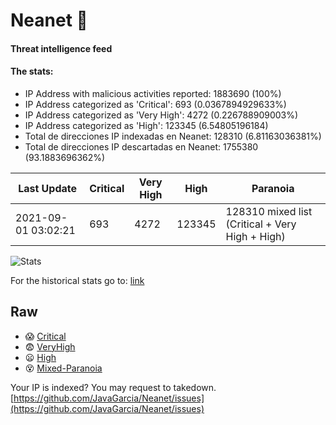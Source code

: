 # Neanet :hocho:
#### Threat intelligence feed
#### The stats:

- IP Address with malicious activities reported: 1883690 (100%)
- IP Address categorized as 'Critical':  693 (0.0367894929633%)
- IP Address categorized as 'Very High':  4272 (0.226788909003%)
- IP Address categorized as 'High':  123345 (6.54805196184)
- Total de direcciones IP indexadas en Neanet:  128310 (6.81163036381%)
- Total de direcciones IP descartadas en Neanet:  1755380 (93.1883696362%)

| Last Update | Critical | Very High | High | Paranoia |
| --- | --- | --- | --- | --- |
| 2021-09-01 03:02:21 | 693 | 4272 | 123345 | 128310 mixed list (Critical + Very High + High)|

![Stats](https://docs.google.com/spreadsheets/d/e/2PACX-1vSnaNMIXVabIpDJjufMlzH7poXnshF3mgd8Is1g9ytUEzVsP5my4Trn8f-xkoLLQ38xpL3HtmUexLo6/pubchart?oid=501124687&format=image)

For the historical stats go to: [link](/stats.csv)
## Raw
- :scream: [Critical](https://raw.githubusercontent.com/JavaGarcia/Neanet/master/blacklists/neanet_critical.txt)
- :fearful: [VeryHigh](https://raw.githubusercontent.com/JavaGarcia/Neanet/master/blacklists/neanet_veryHigh.txtt)
- :frowning: [High](https://raw.githubusercontent.com/JavaGarcia/Neanet/master/blacklists/neanet_high.txt)
- :dizzy_face: [Mixed-Paranoia](https://raw.githubusercontent.com/JavaGarcia/Neanet/master/blacklists/neanet_all.txt)


Your IP is indexed? You may request to takedown. [https://github.com/JavaGarcia/Neanet/issues](https://github.com/JavaGarcia/Neanet/issues)






































































































































































































































































































































































































































































































































































































































































































































































































































































































































































































































































































































































































































































































































































































































































































































































































































































































































































































































































































































































































































































































































































































































































































































































































































































































































































































































































































































































































































































































































































































































































































































































































































































































































































































































































































































































































































































































































































































































































































































































































































































































































































































































































































































































































































































































































































































































































































































































































































































































































































































































































































































































































































































































































































































































































































































































































































































































































































































































































































































































































































































































































































































































































































































































































































































































































































































































































































































































































































































































































































































































































































































































































































































































































































































































































































































































































































































































































































































































































































































































































































































































































































































































































































































































































































































































































































































































